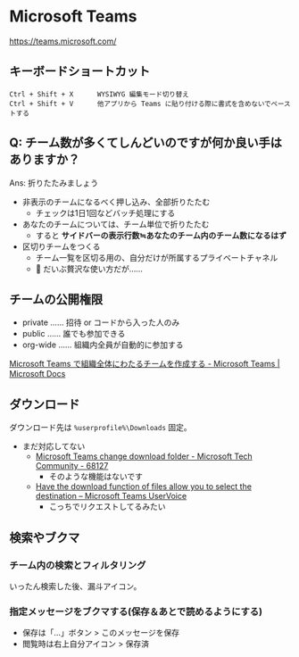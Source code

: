 # Microsoft Teams
https://teams.microsoft.com/

## キーボードショートカット

```
Ctrl + Shift + X      WYSIWYG 編集モード切り替え
Ctrl + Shift + V      他アプリから Teams に貼り付ける際に書式を含めないでペーストする
```

## Q: チーム数が多くてしんどいのですが何か良い手はありますか？
Ans: 折りたたみましょう

- 非表示のチームになるべく押し込み、全部折りたたむ
    - チェックは1日1回などバッチ処理にする
- あなたのチームについては、チーム単位で折りたたむ
    - すると **サイドバーの表示行数≒あなたのチーム内のチーム数になるはず**
- 区切りチームをつくる
    - チーム一覧を区切る用の、自分だけが所属するプライベートチャネル
    - :rabbit: だいぶ贅沢な使い方だが……

## チームの公開権限
- private …… 招待 or コードから入った人のみ
- public  …… 誰でも参加できる
- org-wide …… 組織内全員が自動的に参加する

[Microsoft Teams で組織全体にわたるチームを作成する - Microsoft Teams | Microsoft Docs](https://docs.microsoft.com/ja-jp/microsoftteams/create-an-org-wide-team)

## ダウンロード
ダウンロード先は `%userprofile%\Downloads` 固定。

- まだ対応してない
    - [Microsoft Teams change download folder - Microsoft Tech Community - 68127](https://techcommunity.microsoft.com/t5/Microsoft-Teams/Microsoft-Teams-change-download-folder/m-p/68127)
        - そのような機能はないです
    - [Have the download function of files allow you to select the destination – Microsoft Teams UserVoice](https://microsoftteams.uservoice.com/forums/555103-public/suggestions/18693262-have-the-download-function-of-files-allow-you-to-s)
        - こっちでリクエストしてるみたい

## 検索やブクマ

### チーム内の検索とフィルタリング
いったん検索した後、漏斗アイコン。

### 指定メッセージをブクマする(保存＆あとで読めるようにする)
- 保存は「…」ボタン > このメッセージを保存
- 閲覧時は右上自分アイコン > 保存済
